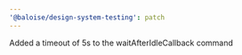 ```yaml
---
'@baloise/design-system-testing': patch
---
```


Added a timeout of 5s to the waitAfterIdleCallback command
